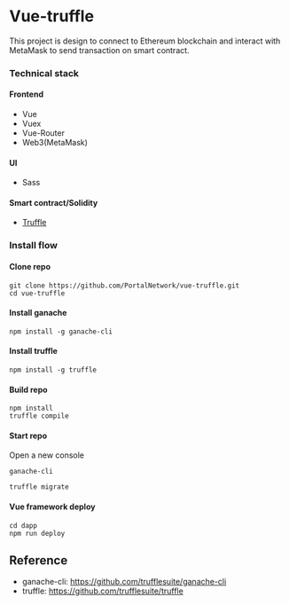 # Vue-truffle

This project is design to connect to Ethereum blockchain and interact with MetaMask to send transaction on smart contract.  

### Technical stack

#### Frontend
- Vue
- Vuex
- Vue-Router
- Web3(MetaMask)

#### UI
- Sass

#### Smart contract/Solidity
- [Truffle](./TRUFFLE.md)

### Install flow

#### Clone repo

```
git clone https://github.com/PortalNetwork/vue-truffle.git
cd vue-truffle
```

#### Install ganache

```
npm install -g ganache-cli
```

#### Install truffle

```
npm install -g truffle
```

#### Build repo

```
npm install
truffle compile
```

#### Start repo

Open a new console
```
ganache-cli
```

```
truffle migrate
```

#### Vue framework deploy

```
cd dapp
npm run deploy
```




## Reference

- ganache-cli: https://github.com/trufflesuite/ganache-cli
- truffle: https://github.com/trufflesuite/truffle